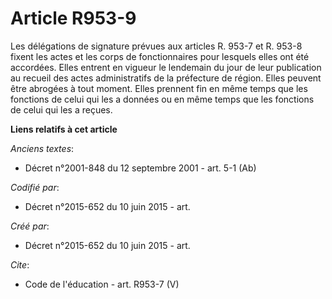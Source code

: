 # Article R953-9

Les délégations de signature prévues aux articles R. 953-7 et R. 953-8 fixent les actes et les corps de fonctionnaires pour
lesquels elles ont été accordées. Elles entrent en vigueur le lendemain du jour de leur publication au recueil des actes
administratifs de la préfecture de région. Elles peuvent être abrogées à tout moment. Elles prennent fin en même temps que
les fonctions de celui qui les a données ou en même temps que les fonctions de celui qui les a reçues.

**Liens relatifs à cet article**

_Anciens textes_:

  - Décret n°2001-848 du 12 septembre 2001 - art. 5-1 (Ab)

_Codifié par_:

  - Décret n°2015-652 du 10 juin 2015 - art.

_Créé par_:

  - Décret n°2015-652 du 10 juin 2015 - art.

_Cite_:

  - Code de l'éducation - art. R953-7 (V)
